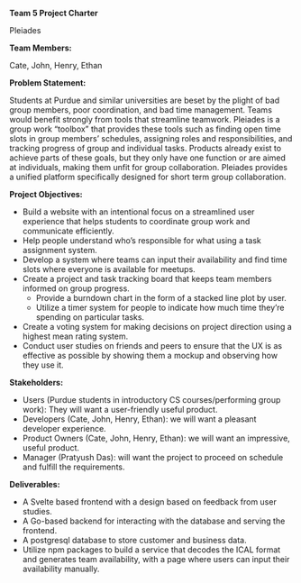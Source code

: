 **Team 5 Project Charter**

Pleiades

**Team Members:** 

Cate, John, Henry, Ethan

**Problem Statement:**

Students at Purdue and similar universities are beset by the plight of bad group members, poor coordination, and bad time management. Teams would benefit strongly from tools that streamline teamwork. Pleiades is a group work “toolbox” that provides these tools such as finding open time slots in group members’ schedules, assigning roles and responsibilities, and tracking progress of group and individual tasks. Products already exist to achieve parts of these goals, but they only have one function or are aimed at individuals, making them unfit for group collaboration. Pleiades provides a unified platform specifically designed for short term group collaboration.

**Project Objectives:**



* Build a website with an intentional focus on a streamlined user experience that helps students to coordinate group work and communicate efficiently.
* Help people understand who’s responsible for what using a task assignment system.
* Develop a system where teams can input their availability and find time slots where everyone is available for meetups.
* Create a project and task tracking board that keeps team members informed on group progress.
    * Provide a burndown chart in the form of a stacked line plot by user.
    * Utilize a timer system for people to indicate how much time they’re spending on particular tasks.
* Create a voting system for making decisions on project direction using a highest mean rating system.
* Conduct user studies on friends and peers to ensure that the UX is as effective as possible by showing them a mockup and observing how they use it.

**Stakeholders:**



* Users (Purdue students in introductory CS courses/performing group work): They will want a user-friendly useful product.
* Developers (Cate, John, Henry, Ethan): we will want a pleasant developer experience.
* Product Owners (Cate, John, Henry, Ethan): we will want an impressive, useful product.
* Manager (Pratyush Das): will want the project to proceed on schedule and fulfill the requirements.

**Deliverables:**



* A Svelte based frontend with a design based on feedback from user studies.
* A Go-based backend for interacting with the database and serving the frontend.
* A postgresql database to store customer and business data.
* Utilize npm packages to build a service that decodes the ICAL format and generates team availability, with a page where users can input their availability manually.
